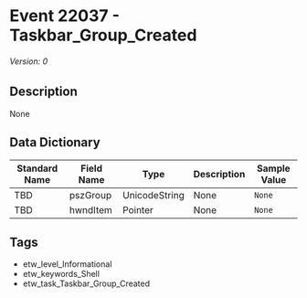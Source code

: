 # Event 22037 - Taskbar_Group_Created
###### Version: 0

## Description
None

## Data Dictionary
|Standard Name|Field Name|Type|Description|Sample Value|
|---|---|---|---|---|
|TBD|pszGroup|UnicodeString|None|`None`|
|TBD|hwndItem|Pointer|None|`None`|

## Tags
* etw_level_Informational
* etw_keywords_Shell
* etw_task_Taskbar_Group_Created
